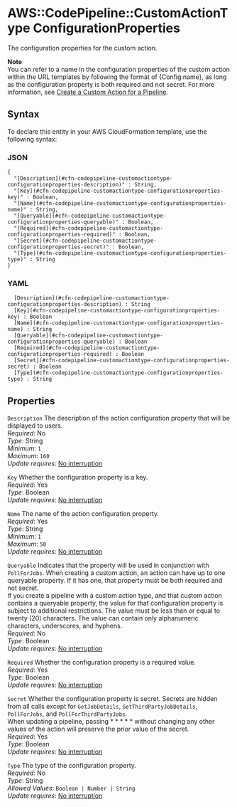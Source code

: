 # AWS::CodePipeline::CustomActionType ConfigurationProperties<a name="aws-properties-codepipeline-customactiontype-configurationproperties"></a>

The configuration properties for the custom action\.

**Note**  
You can refer to a name in the configuration properties of the custom action within the URL templates by following the format of \{Config:name\}, as long as the configuration property is both required and not secret\. For more information, see [Create a Custom Action for a Pipeline](https://docs.aws.amazon.com/codepipeline/latest/userguide/how-to-create-custom-action.html)\.

## Syntax<a name="aws-properties-codepipeline-customactiontype-configurationproperties-syntax"></a>

To declare this entity in your AWS CloudFormation template, use the following syntax:

### JSON<a name="aws-properties-codepipeline-customactiontype-configurationproperties-syntax.json"></a>

```
{
  "[Description](#cfn-codepipeline-customactiontype-configurationproperties-description)" : String,
  "[Key](#cfn-codepipeline-customactiontype-configurationproperties-key)" : Boolean,
  "[Name](#cfn-codepipeline-customactiontype-configurationproperties-name)" : String,
  "[Queryable](#cfn-codepipeline-customactiontype-configurationproperties-queryable)" : Boolean,
  "[Required](#cfn-codepipeline-customactiontype-configurationproperties-required)" : Boolean,
  "[Secret](#cfn-codepipeline-customactiontype-configurationproperties-secret)" : Boolean,
  "[Type](#cfn-codepipeline-customactiontype-configurationproperties-type)" : String
}
```

### YAML<a name="aws-properties-codepipeline-customactiontype-configurationproperties-syntax.yaml"></a>

```
﻿  [Description](#cfn-codepipeline-customactiontype-configurationproperties-description) : String
﻿  [Key](#cfn-codepipeline-customactiontype-configurationproperties-key) : Boolean
﻿  [Name](#cfn-codepipeline-customactiontype-configurationproperties-name) : String
﻿  [Queryable](#cfn-codepipeline-customactiontype-configurationproperties-queryable) : Boolean
﻿  [Required](#cfn-codepipeline-customactiontype-configurationproperties-required) : Boolean
﻿  [Secret](#cfn-codepipeline-customactiontype-configurationproperties-secret) : Boolean
﻿  [Type](#cfn-codepipeline-customactiontype-configurationproperties-type) : String
```

## Properties<a name="aws-properties-codepipeline-customactiontype-configurationproperties-properties"></a>

`Description`  <a name="cfn-codepipeline-customactiontype-configurationproperties-description"></a>
The description of the action configuration property that will be displayed to users\.  
*Required*: No  
*Type*: String  
*Minimum*: `1`  
*Maximum*: `160`  
*Update requires*: [No interruption](https://docs.aws.amazon.com/AWSCloudFormation/latest/UserGuide/using-cfn-updating-stacks-update-behaviors.html#update-no-interrupt)

`Key`  <a name="cfn-codepipeline-customactiontype-configurationproperties-key"></a>
Whether the configuration property is a key\.  
*Required*: Yes  
*Type*: Boolean  
*Update requires*: [No interruption](https://docs.aws.amazon.com/AWSCloudFormation/latest/UserGuide/using-cfn-updating-stacks-update-behaviors.html#update-no-interrupt)

`Name`  <a name="cfn-codepipeline-customactiontype-configurationproperties-name"></a>
The name of the action configuration property\.  
*Required*: Yes  
*Type*: String  
*Minimum*: `1`  
*Maximum*: `50`  
*Update requires*: [No interruption](https://docs.aws.amazon.com/AWSCloudFormation/latest/UserGuide/using-cfn-updating-stacks-update-behaviors.html#update-no-interrupt)

`Queryable`  <a name="cfn-codepipeline-customactiontype-configurationproperties-queryable"></a>
Indicates that the property will be used in conjunction with `PollForJobs`\. When creating a custom action, an action can have up to one queryable property\. If it has one, that property must be both required and not secret\.  
If you create a pipeline with a custom action type, and that custom action contains a queryable property, the value for that configuration property is subject to additional restrictions\. The value must be less than or equal to twenty \(20\) characters\. The value can contain only alphanumeric characters, underscores, and hyphens\.  
*Required*: No  
*Type*: Boolean  
*Update requires*: [No interruption](https://docs.aws.amazon.com/AWSCloudFormation/latest/UserGuide/using-cfn-updating-stacks-update-behaviors.html#update-no-interrupt)

`Required`  <a name="cfn-codepipeline-customactiontype-configurationproperties-required"></a>
Whether the configuration property is a required value\.  
*Required*: Yes  
*Type*: Boolean  
*Update requires*: [No interruption](https://docs.aws.amazon.com/AWSCloudFormation/latest/UserGuide/using-cfn-updating-stacks-update-behaviors.html#update-no-interrupt)

`Secret`  <a name="cfn-codepipeline-customactiontype-configurationproperties-secret"></a>
Whether the configuration property is secret\. Secrets are hidden from all calls except for `GetJobDetails`, `GetThirdPartyJobDetails`, `PollForJobs`, and `PollForThirdPartyJobs`\.  
When updating a pipeline, passing \* \* \* \* \* without changing any other values of the action will preserve the prior value of the secret\.  
*Required*: Yes  
*Type*: Boolean  
*Update requires*: [No interruption](https://docs.aws.amazon.com/AWSCloudFormation/latest/UserGuide/using-cfn-updating-stacks-update-behaviors.html#update-no-interrupt)

`Type`  <a name="cfn-codepipeline-customactiontype-configurationproperties-type"></a>
The type of the configuration property\.  
*Required*: No  
*Type*: String  
*Allowed Values*: `Boolean | Number | String`  
*Update requires*: [No interruption](https://docs.aws.amazon.com/AWSCloudFormation/latest/UserGuide/using-cfn-updating-stacks-update-behaviors.html#update-no-interrupt)